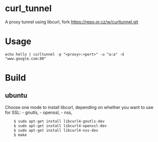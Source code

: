 # curl_tunnel
A proxy tunnel using libcurl, fork https://repo.or.cz/w/curltunnel.git

# Usage

	echo hello | curltunnel -p "<proxy>:<port>" -u "a:a" -d "www.google.com:80"

# Build

## ubuntu

Choose one mode to install libcurl, depending on whether you want to use for SSL:
	- gnutls,
	- openssl,
	- nss,

```bash
	$ sudo apt-get install libcurl4-gnutls-dev
	$ sudo apt-get install libcurl4-openssl-dev
	$ sudo apt-get install libcurl4-nss-dev
	$ make
```
